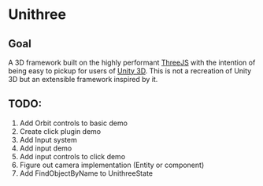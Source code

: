 # Unithree

## Goal

A 3D framework built on the highly performant [ThreeJS](https://threejs.org/) with the intention of being easy to pickup
for users of [Unity 3D](https://unity.com). This is not a recreation of Unity 3D but an extensible framework inspired
by it.

## TODO:

1. Add Orbit controls to basic demo
2. Create click plugin demo
3. Add Input system
4. Add input demo
5. Add input controls to click demo
6. Figure out camera implementation (Entity or component)
7. Add FindObjectByName to UnithreeState
